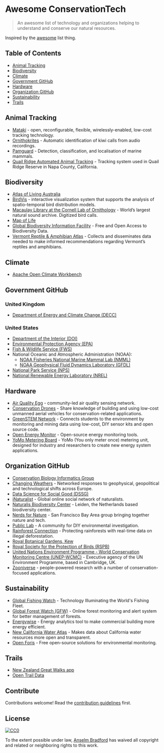 # Awesome ConservationTech

> An awesome list of technology and organizations helping to understand and conserve our natural resources.

Inspired by the [awesome](https://github.com/sindresorhus/awesome) list thing.

## Table of Contents

- [Animal Tracking](#animal-tracking)
- [Biodiversity](#biodiversity)
- [Climate](#climate)
- [Government GitHub](#government-github)
- [Hardware](#hardware)
- [Organization GitHub](#organization-github)
- [Sustainability](#sustainability)
- [Trails](#trails)

## Animal Tracking
- [Mataki](http://mataki.org/) - open, reconfigurable, flexible, wirelessly-enabled, low-cost tracking technology.
- [Ornithokrites](https://github.com/tracek/Ornithokrites) - Automatic identification of kiwi calls from audio recordings.
- [Pamguard](http://sourceforge.net/projects/pamguard/) - Detection, classification, and localisation of marine mammals.
- [Quail Ridge Automated Animal Tracking](https://github.com/QRAAT/QRAAT) - Tracking system used in Quail Ridge Reserve in Napa County, California.

## Biodiversity
- [Atlas of Living Australia](https://github.com/AtlasOfLivingAustralia/)
- [BirdVis](https://github.com/ViDA-NYU/birdvis) - interactive visualization system that supports the analysis of spatio-temporal bird distribution models.
- [Macaulay Library at the Cornell Lab of Ornithology](https://github.com/MacaulayLibrary) - World’s largest natural sound archive. Digitized bird calls.
- [Map of Life](https://github.com/MapOfLife)
- [Global Biodiversity Information Facility](https://github.com/gbif) - Free and Open Access to Biodiversity Data.
- [Vermont Reptile & Amphibian Atlas](http://vtherpatlas.org/) - Collects and disseminates data needed to make informed recommendations regarding Vermont’s reptiles and amphibians.

## Climate
- [Apache Open Climate Workbench](https://github.com/apache/climate)

## Government GitHub
### United Kingdom
- [Department of Energy and Climate Change (DECC)](https://github.com/decc)

### United States
- [Department of the Interior (DOI)](https://github.com/usinterior)
- [Environmental Protection Agency (EPA)](https://github.com/usepa)
- [Fish & Wildlife Service (FWS)](https://github.com/USFWS)
- National Oceanic and Atmospheric Administration (NOAA):
  - [NOAA Fisheries National Marine Mammal Lab (NMML)](https://github.com/NMML)
  - [NOAA Geophysical Fluid Dynamics Laboratory (GFDL)](https://github.com/noaa-gfdl)
- [National Park Service (NPS)](https://github.com/nationalparkservice)
- [National Renewable Energy Laboratory (NREL)](https://github.com/NREL)

## Hardware
- [Air Quality Egg](http://airqualityegg.com) - community-led air quality sensing network.
- [Conservation Drones](http://conservationdrones.org) - Share knowledge of building and using low-cost unmanned aerial vehicles for conservation-related applications.
- [GreenSTEM Network](https://github.com/GreenSTEM-Network) - Connects students to the environment by monitoring and mining data using low-cost, DIY sensor kits and open source code.
- [Open Energy Monitor](https://github.com/openenergymonitor) - Open-source energy monitoring tools.
- [YoMo Metering Board](http://yomo.sourceforge.net/) - YoMo (You only meter once) metering unit, designed for industry and researchers to create new energy system applications.

## Organization GitHub
- [Conservation Biology Informatics Group](https://github.com/cbig)
- [Changing Weathers](http://www.changingweathers.net/en/episodes) - Networked responses to geophysical, geopolitical and technological shifts across Europe.
- [Data Science for Social Good (DSSG)](https://github.com/dssg)
- [iNaturalist](https://github.com/inaturalist/) - Global online social network of naturalists.
- [Naturalis Biodiversity Center](https://github.com/naturalis) - Leiden, the Netherlands based biodiversity center.
- [Nerds for Nature](https://github.com/nerdsfornature) - San Francisco Bay Area group bringing together nature and tech.
- [Public Lab](https://github.com/publiclab) - A community for DIY environmental investigation.
- [Rainforest Connection](https://github.com/rfcx) - Protecting rainforests with real-time data on illegal deforestation.
- [Royal Botanical Gardens, Kew](https://github.com/RBGKew)
- [Royal Society for the Protection of Birds (RSPB)](https://github.com/RSPB)
- [United Nations Environment Programme - World Conservation Monitoring Centre (UNEP-WCMC)](https://github.com/unepwcmc) - Executive agency of the UN Environment Programme, based in Cambridge, UK.
- [Zooniverse](https://github.com/zooniverse) - people-powered research with a number of conservation-focused applications.

## Sustainability
- [Global Fishing Watch](https://github.com/GlobalFishingWatch) - Technology Illuminating the World's Fishing Fleet.
- [Global Forest Watch (GFW)](https://github.com/Vizzuality/gfw) -  Online forest monitoring and alert system for better management of forests.
- [Energywise](https://github.com/dssg/energywise) - Energy analytics tool to make commercial building more energy efficient.
- [New California Water Atlas](https://github.com/NewCaliforniaWaterAtlas) - Makes data about California water resources more open and transparent.
- [Open Foris](https://github.com/openforis) - Free open-source solutions for environmental monitoring.

## Trails
- [New Zealand Great Walks app](https://github.com/greatwalks)
- [Open Trail Data](https://github.com/opentraildata)


## Contribute

Contributions welcome! Read the [contribution guidelines](contributing.md) first.


## License

[![CC0](http://i.creativecommons.org/p/zero/1.0/88x31.png)](http://creativecommons.org/publicdomain/zero/1.0/)

To the extent possible under law, [Anselm Bradford](http://twitter.com/anselmbradford) has waived all copyright and related or neighboring rights to this work.

